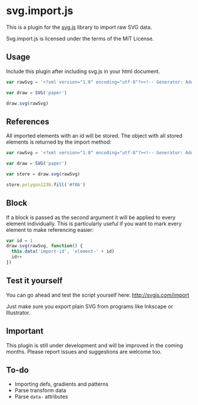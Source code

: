# svg.import.js

This is a plugin for the [svg.js](http://svgjs.com) library to import raw SVG data.

Svg.import.js is licensed under the terms of the MIT License.


## Usage

Include this plugin after including svg.js in your html document.

```javascript
var rawSvg = '<?xml version="1.0" encoding="utf-8"?><!-- Generator: Adobe Illustrator 16.0.0, SVG Export Plug-In . SVG Version: 6.00 Build 0)  --><!DOCTYPE svg PUBLIC "-//W3C//DTD SVG 1.1//EN" "http://www.w3.org/Graphics/SVG/1.1/DTD/svg11.dtd"><svg version="1.1" id="Layer_1" xmlns="http://www.w3.org/2000/svg" xmlns:xlink="http://www.w3.org/1999/xlink" x="0px" y="0px"	 width="500px" height="500px" viewBox="0 0 500 500" enable-background="new 0 0 500 500" xml:space="preserve"><line id="line1234" fill="none" stroke="#FF7BAC" stroke-width="20" stroke-linecap="round" stroke-miterlimit="10" x1="138.682" y1="250" x2="293.248" y2="95.433"/><rect id="rect1235" x="22.48" y="19.078" fill="#F7931E" stroke="#C1272D" stroke-width="5" stroke-linecap="round" stroke-linejoin="round" stroke-miterlimit="10" width="94.972" height="94.972"/><path id="path1236" opacity="0.5" fill="#29ABE2" d="M189.519,131.983c0,5.523-4.477,10-10,10H92.257c-5.523,0-10-4.477-10-10V53.659	c0-5.523,4.477-10,10-10h87.262c5.523,0,10,4.477,10,10V131.983z"/><circle id="circle1237" opacity="0.8" fill="#8CC63F" cx="201.603" cy="159.508" r="69.067"/><polygon id="polygon1238" fill="none" stroke="#8C6239" stroke-width="20" stroke-linecap="round" stroke-miterlimit="10" points="286.331,287.025 	227.883,271.365 212.221,212.915 255.009,170.127 313.459,185.789 329.119,244.237 "/></svg>'

var draw = SVG('paper')

draw.svg(rawSvg)
```

## References
All imported elements with an id will be stored. The object with all stored elements is returned by the import method:

```javascript
var rawSvg = '<?xml version="1.0" encoding="utf-8"?><!-- Generator: Adobe Illustrator 16.0.0, SVG Export Plug-In . SVG Version: 6.00 Build 0)  --><!DOCTYPE svg PUBLIC "-//W3C//DTD SVG 1.1//EN" "http://www.w3.org/Graphics/SVG/1.1/DTD/svg11.dtd"><svg version="1.1" id="Layer_1" xmlns="http://www.w3.org/2000/svg" xmlns:xlink="http://www.w3.org/1999/xlink" x="0px" y="0px"	 width="500px" height="500px" viewBox="0 0 500 500" enable-background="new 0 0 500 500" xml:space="preserve"><line id="line1234" fill="none" stroke="#FF7BAC" stroke-width="20" stroke-linecap="round" stroke-miterlimit="10" x1="138.682" y1="250" x2="293.248" y2="95.433"/><rect id="rect1235" x="22.48" y="19.078" fill="#F7931E" stroke="#C1272D" stroke-width="5" stroke-linecap="round" stroke-linejoin="round" stroke-miterlimit="10" width="94.972" height="94.972"/><path id="path1236" opacity="0.5" fill="#29ABE2" d="M189.519,131.983c0,5.523-4.477,10-10,10H92.257c-5.523,0-10-4.477-10-10V53.659	c0-5.523,4.477-10,10-10h87.262c5.523,0,10,4.477,10,10V131.983z"/><circle id="circle1237" opacity="0.8" fill="#8CC63F" cx="201.603" cy="159.508" r="69.067"/><polygon id="polygon1238" fill="none" stroke="#8C6239" stroke-width="20" stroke-linecap="round" stroke-miterlimit="10" points="286.331,287.025 	227.883,271.365 212.221,212.915 255.009,170.127 313.459,185.789 329.119,244.237 "/></svg>'

var draw = SVG('paper')

var store = draw.svg(rawSvg)

store.polygon1238.fill('#f06')
```

## Block
If a block is passed as the second argument it will be applied to every element individually. This is particularly useful if you want to mark every element to make referencing easier:

```javascript
var id = 1
draw.svg(rawSvg, function() {
  this.data('import-id', 'element-' + id)
  id++
})
```


## Test it yourself
You can go ahead and test the script yourself here:
http://svgjs.com/import

Just make sure you export plain SVG from programs like Inkscape or Illustrator.


## Important
This plugin is still under development and will be improved in the coming months.
Please report issues and suggestions are welcome too.

## To-do
- Importing defs, gradients and patterns
- Parse transform data
- Parse `data-` attributes